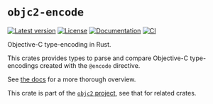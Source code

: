 # `objc2-encode`

[![Latest version](https://badgen.net/crates/v/objc2-encode)](https://crates.io/crates/objc2-encode)
[![License](https://badgen.net/badge/license/MIT/blue)](../../LICENSE.md)
[![Documentation](https://docs.rs/objc2-encode/badge.svg)](https://docs.rs/objc2-encode/)
[![CI](https://github.com/madsmtm/objc2/actions/workflows/ci.yml/badge.svg)](https://github.com/madsmtm/objc2/actions/workflows/ci.yml)

Objective-C type-encoding in Rust.

This crates provides types to parse and compare Objective-C type-encodings
created with the `@encode` directive.

See [the docs](https://docs.rs/objc2-encode/) for a more thorough overview.

This crate is part of the [`objc2` project](https://github.com/madsmtm/objc2),
see that for related crates.
